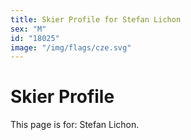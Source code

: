 ```yaml
---
title: Skier Profile for Stefan Lichon
sex: "M"
id: "18025"
image: "/img/flags/cze.svg" 
---
```


# Skier Profile

This page is for: Stefan Lichon.
    
